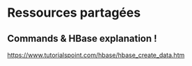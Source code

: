 # Ressources partagées

## Commands & HBase explanation !

https://www.tutorialspoint.com/hbase/hbase_create_data.htm

